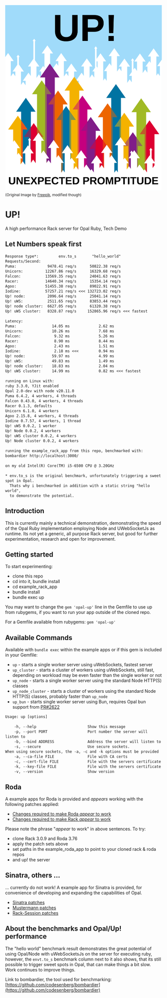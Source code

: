 <img src="https://raw.githubusercontent.com/janbiedermann/up/master/up_logo.svg" alt="UP Logo">
<small>(Original Image by <a href="https://www.freepik.com/free-vector/colorful-arrows_715199.htm#query=up&position=3&from_view=search&track=sph&uuid=63f9eddf-02a6-4e5c-8178-8cfa507ee33d">Freepik</a>, modified though)</small>

# UP!

A high performance Rack server for Opal Ruby, Tech Demo

## Let Numbers speak first

```
Response type*:         env.to_s       "hello_world"
Requests/Second:
Puma:              9478.41 req/s      50822.38 req/s
Unicorn:          12267.86 req/s      16329.68 req/s
Falcon:           13569.35 req/s      24041.63 req/s
Racer:            14640.34 req/s      15354.14 req/s
Agoo:             51455.38 req/s      89022.91 req/s
Iodine:           57257.21 req/s <<< 132723.02 req/s
Up! node:          2096.64 req/s      25041.14 req/s
Up! uWS:           2511.65 req/s      83853.44 req/s
Up! node cluster:  6627.05 req/s      61320.38 req/s
Up! uWS cluster:   8328.87 req/s     152865.96 req/s <<< fastest

Latency:
Puma:                14.05 ms             2.62 ms
Unicorn:             10.26 ms             7.68 ms
Falcon:               9.32 ms             5.26 ms
Racer:                8.90 ms             8.44 ms
Agoo:                 2.43 ms             1.51 ms
Iodine:               2.18 ms <<<         0.94 ms
Up! node:            59.97 ms             4.99 ms
Up! uWS:             49.83 ms             1.49 ms
Up! node cluster:    18.83 ms             2.04 ms
Up! uWS cluster:     14.99 ms             0.82 ms <<< fastest

running on Linux with:
ruby 3.3.0, YJit enabled
Opal 2.0-dev with node v20.11.0
Puma 6.4.2, 4 workers, 4 threads
Falcon 0.43.0, 4 workers, 4 threads
Racer 0.1.3, defaults
Unicorn 6.1.0, 4 workers
Agoo 2.15.8, 4 workers, 4 threads
Iodine 0.7.57, 4 workers, 1 thread
Up! uWS 0.0.2, 1 worker
Up! Node 0.0.2, 4 workers
Up! uWS cluster 0.0.2, 4 workers
Up! Node cluster 0.0.2, 4 workers

running the example_rack_app from this repo, benchmarked with:
bombardier http://localhost:3000/

on my old Intel(R) Core(TM) i5-6500 CPU @ 3.20GHz

* env.to_s is the original benchmark, unfortunately triggering a sweet spot in Opal.
  Thats why i benchmarked in addition with a static string "hello world",
  to demonstrate the potential.
```

## Introduction

This is currently mainly a technical demonstration, demonstrating the speed of the Opal Ruby implementation employing Node and UWebSocketJs as runtime. Its not yet a generic, all purpose Rack server, but good for further experimentation, research and open for improvement.

## Getting started

To start experimenting:
- clone this repo
- cd into it, bundle install
- cd example_rack_app
- bundle install
- bundle exec up

You may want to change the `gem 'opal-up'` line in the Gemfile to use up from rubygems, if you want to run your app outside of the cloned repo.

For a Gemfile available from rubygems:
`gem 'opal-up'`

## Available Commands

Available with `bundle exec` within the example apps or if this gem  is included in your Gemfile:

- `up` - starts a single worker server using uWebSockets, fastest server
- `up_cluster` - starts a cluster of workers using uWebSockets, still fast, depending on workload may be even faster than the single worker or not
- `up_node` - starts a single worker server using the standard Node HTTP(S) classes
- `up_node_cluster` - starts a cluster of workers using the standard Node HTTP(S) classes, probably faster than `up_node`
- `up_bun` - starts single worker server using Bun, requires Opal bun support from [PR#2622](https://github.com/opal/opal/pull/2622)

```
Usage: up [options]

    -h, --help                       Show this message
    -p, --port PORT                  Port number the server will listen to
    -b, --bind ADDRESS               Address the server will listen to
    -s, --secure                     Use secure sockets.
When using secure sockets, the -a, -c and -k options must be provided
    -a, --ca-file FILE               File with CA certs
    -c, --cert-file FILE             File with the servers certificate
    -k, --key-file FILE              File with the servers certificate
    -v, --version                    Show version

```

## Roda

A example apps for Roda is provided and _appears_ working with the following patches applied:

- [Changes required to make Roda _appear_ to work](https://github.com/jeremyevans/roda/compare/master...janbiedermann:roda:master)
- [Changes required to make Rack _appear_ to work](https://github.com/janbiedermann/rack/commit/1dadea0f9813c2df94715052d2277af13f7d0c0c)

Please note the phrase "_appear_ to work" in above sentences.
To try:
- clone Rack 3.0.9 and Roda 3.76
- apply the patch sets above
- set paths in the example_roda_app to point to your cloned rack & roda repos
- and up! the server

## Sinatra, others ...

... currently do not work! A example app for Sinatra is provided, for convenience of developing and expanding the capabilities of Opal.

- [Sinatra patches](https://github.com/sinatra/sinatra/compare/main...janbiedermann:sinatra:main)
- [Mustermann patches](https://github.com/sinatra/mustermann/compare/main...janbiedermann:mustermann:main)
- [Rack-Session patches](https://github.com/rack/rack-session/compare/main...janbiedermann:rack-session:main)

## About the benchmarks and Opal/Up! performance

The "hello world" benchmark result demonstrates the great potential of using Opal/Node with uWebSocketsJs on the server for executing ruby, however, the `envt.to_s` benchmark column next to it also shows, that its still possible to trigger sweet spots in Opal, that can make things a bit slow. Work continues to improve things.

Link to bombardier, the tool used for benchmarking: [https://github.com/codesenberg/bombardier](https://github.com/codesenberg/bombardier)
